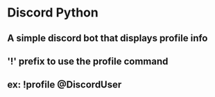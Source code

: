 # Discord Python
## A simple discord bot that displays profile info
## '!' prefix to use the profile command
## ex: !profile @DiscordUser
